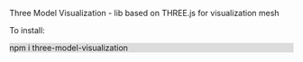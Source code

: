 <p> Three Model Visualization - lib based on THREE.js for visualization mesh </p>

<p> To install: </p>

<p style="background: gainsboro">npm i three-model-visualization</p>
